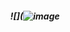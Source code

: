 <h5 align="center">

![](![image](https://github.com/user-attachments/assets/e2d009cc-9893-47b1-8742-a69b5b737b88)

